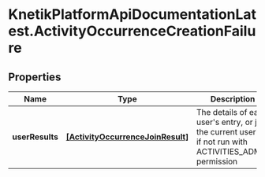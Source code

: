# KnetikPlatformApiDocumentationLatest.ActivityOccurrenceCreationFailure

## Properties
Name | Type | Description | Notes
------------ | ------------- | ------------- | -------------
**userResults** | [**[ActivityOccurrenceJoinResult]**](ActivityOccurrenceJoinResult.md) | The details of each user&#39;s entry, or just the current user&#39;s if not run with ACTIVITIES_ADMIN permission | [optional] 


